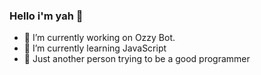 ### Hello i'm yah 👋

- 🔭 I’m currently working on Ozzy Bot.
- 🌱 I’m currently learning JavaScript
- 🐶 Just another person trying to be a good programmer
